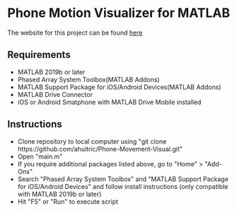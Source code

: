 # Phone Motion Visualizer for MATLAB

The website for this project can be found [here](https://melonnn8055.wixsite.com/motionvisualizer)

## Requirements
<ul>
<li> MATLAB 2019b or later</li>
<li> Phased Array System Toolbox(MATLAB Addons)</li>
<li> MATLAB Support Package for iOS/Android Devices(MATLAB Addons)</li>
<li> MATLAB Drive Connector</li>
<li> iOS or Android Smatphone with MATLAB Drive Mobile installed</li>
  </ul>
  
## Instructions
<ul>
  <li>Clone repository to local computer using "git clone https://github.com/ahuitric/Phone-Movement-Visual.git"</li>
  <li>Open "main.m"</li>
  <li>If you require additional packages listed above, go to "Home" > "Add-Ons" 
  <li> Search "Phased Array System Toolbox" and "MATLAB Support Package for iOS/Android Devices" and follow install instructions 
    (only compatible with MATLAB 2019b or later)</li>
  <li> Hit "F5" or "Run" to execute script</li>
  </ul>
  
